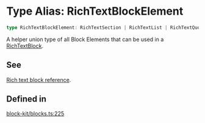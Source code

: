 # Type Alias: RichTextBlockElement

```ts
type RichTextBlockElement: RichTextSection | RichTextList | RichTextQuote | RichTextPreformatted;
```

A helper union type of all Block Elements that can be used in a [RichTextBlock](../interfaces/RichTextBlock.md).

## See

[Rich text block reference](https://api.slack.com/reference/block-kit/blocks#rich_text).

## Defined in

[block-kit/blocks.ts:225](https://github.com/slackapi/node-slack-sdk/blob/7b348598b763c2b7545d1042b5f0429775cfa62c/packages/types/src/block-kit/blocks.ts#L225)
